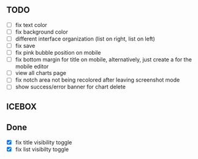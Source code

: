 ## TODO

- [ ] fix text color
- [ ] fix background color
- [ ] different interface organization (list on right, list on left)
- [ ] fix save
- [ ] fix pink bubble position on mobile
- [ ] fix bottom margin for title on mobile, alternatively, just create a <Layout /> for the mobile editor
- [ ] view all charts page
- [ ] fix notch area not being recolored after leaving screenshot mode
- [ ] show success/error banner for chart delete

## ICEBOX

## Done

- [x] fix title visibility toggle
- [x] fix list visibilty toggle
